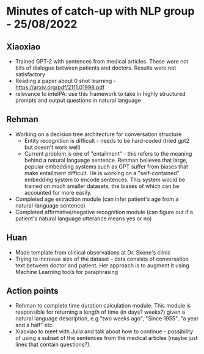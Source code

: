 # Minutes of catch-up with NLP group - 25/08/2022

## Xiaoxiao
- Trained GPT-2 with sentences from medical articles. These were not bits of dialogue between patients and doctors. Results were not satisfactory
- Reading a paper about 0 shot learning - https://arxiv.org/pdf/2111.01998.pdf
- relevance to intelPA: use this framework to take in highly structured prompts and output questions in natural language

## Rehman
- Working on a decision tree architecture for conversation structure 
  - Entity recognition is difficult - needs to be hard-coded (tried gpt2 but doesn't work well) 
  - Current problem is one of "entailment" - this refers to the meaning behind a natural language sentence. Rehman believes that large, popular embedding systems such as GPT suffer from biases that make entailment difficult. He is working on a "self-contained" embedding system to encode sentences. This system would be trained on much smaller datasets, the biases of which can be accounted for more easily.
- Completed age extraction module (can infer patient's age from a natural-language sentence)
- Completed affirmative/negative recognition module (can figure out if a patient's natural language utterance means yes or no)

## Huan
- Made template from clinical observations at Dr. Skene's clinic
- Trying to increase size of the dataset - data consists of conversation text between doctor and patient. Her approach is to augment it using Machine Learning tools for paraphrasing

## Action points
- Rehman to complete time duration calculation module. This module is responsible for returning a length of time (in days? weeks?) given a natural language description, e.g "two weeks ago", "Since 1955", "a year and a half" etc.
- Xiaoxiao to meet with Julia and talk about how to continue - possibility of using a subset of the sentences from the medical articles (maybe just lines that contain questions?). 
